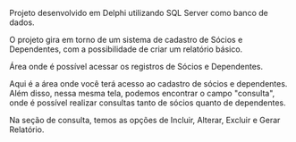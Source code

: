 Projeto desenvolvido em Delphi utilizando SQL Server como banco de dados.

O projeto gira em torno de um sistema de cadastro de Sócios e Dependentes, com a possibilidade de criar um relatório básico.

Área onde é possível acessar os registros de Sócios e Dependentes.

Aqui é a área onde você terá acesso ao cadastro de sócios e dependentes. Além disso, nessa mesma tela, podemos encontrar o campo "consulta", onde é possível realizar consultas tanto de sócios quanto de dependentes.

Na seção de consulta, temos as opções de Incluir, Alterar, Excluir e Gerar Relatório.